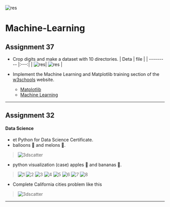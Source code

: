 ![res](https://raw.githubusercontent.com/Mohammadnematizade/Machine-Learning/main/Machine%20Learning.png)
  
# Machine-Learning
## Assignment 37
- Crop digits and make a dataset with 10 directories.
  | Deta | file |
  | --------- |:---:|
  | ![res]( https://raw.githubusercontent.com/Mohammadnematizade/Machine-Learning/main/Assignment%2037/Split%20numbers/input/mask.jpg)| ![res]( https://raw.githubusercontent.com/Mohammadnematizade/Machine-Learning/main/Assignment%2037/Split%20numbers/input/3.png) |
 
  
- Implement the Machine Learning and Matplotlib training section of the <a href='https://www.w3schools.com'>w3schools</a> website.
  - <a href='https://www.w3schools.com/python/matplotlib_intro.asp'>Matplotlib</a>
  - <a href='https://www.w3schools.com/python/python_ml_getting_started.asp'>Machine Learning</a>
 
---
## Assignment 32
#### Data Science
- et Python for Data Science Certificate.
- balloons 🎈 and melons 🍈.
>  ![3dscatter](https://raw.githubusercontent.com/Mohammadnematizade/Machine-Learning/main/Assignment%2038/output/Plot%20the%20result%20in%203D.png)

- python visualization (case) apples 🍎 and bananas 🍌.
> ![1](https://raw.githubusercontent.com/Mohammadnematizade/Machine-Learning/main/Assignment%2038/output/visualization/visualization_1.png)
![2](https://raw.githubusercontent.com/Mohammadnematizade/Machine-Learning/main/Assignment%2038/output/visualization/visualization_2.png)
![3](https://raw.githubusercontent.com/Mohammadnematizade/Machine-Learning/main/Assignment%2038/output/visualization/visualization_3.png)
![4](https://raw.githubusercontent.com/Mohammadnematizade/Machine-Learning/main/Assignment%2038/output/visualization/visualization_4.png)
![5](https://raw.githubusercontent.com/Mohammadnematizade/Machine-Learning/main/Assignment%2038/output/visualization/visualization_5.png)
![6](https://raw.githubusercontent.com/Mohammadnematizade/Machine-Learning/main/Assignment%2038/output/visualization/visualization_6.png)
![7](https://raw.githubusercontent.com/Mohammadnematizade/Machine-Learning/main/Assignment%2038/output/visualization/visualization_7.png)
![8](https://raw.githubusercontent.com/Mohammadnematizade/Machine-Learning/main/Assignment%2038/output/visualization/visualization_8.png)
- Complete California cities problem like this
>  ![3dscatter](https://raw.githubusercontent.com/Mohammadnematizade/Machine-Learning/main/Assignment%2038/output/california_cities.png)
---
